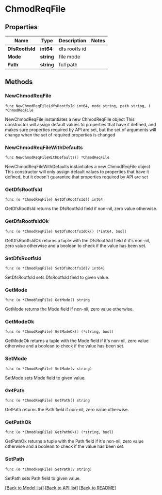 # ChmodReqFile

## Properties

Name | Type | Description | Notes
------------ | ------------- | ------------- | -------------
**DfsRootfsId** | **int64** | dfs rootfs id | 
**Mode** | **string** | file mode | 
**Path** | **string** | full path | 

## Methods

### NewChmodReqFile

`func NewChmodReqFile(dfsRootfsId int64, mode string, path string, ) *ChmodReqFile`

NewChmodReqFile instantiates a new ChmodReqFile object
This constructor will assign default values to properties that have it defined,
and makes sure properties required by API are set, but the set of arguments
will change when the set of required properties is changed

### NewChmodReqFileWithDefaults

`func NewChmodReqFileWithDefaults() *ChmodReqFile`

NewChmodReqFileWithDefaults instantiates a new ChmodReqFile object
This constructor will only assign default values to properties that have it defined,
but it doesn't guarantee that properties required by API are set

### GetDfsRootfsId

`func (o *ChmodReqFile) GetDfsRootfsId() int64`

GetDfsRootfsId returns the DfsRootfsId field if non-nil, zero value otherwise.

### GetDfsRootfsIdOk

`func (o *ChmodReqFile) GetDfsRootfsIdOk() (*int64, bool)`

GetDfsRootfsIdOk returns a tuple with the DfsRootfsId field if it's non-nil, zero value otherwise
and a boolean to check if the value has been set.

### SetDfsRootfsId

`func (o *ChmodReqFile) SetDfsRootfsId(v int64)`

SetDfsRootfsId sets DfsRootfsId field to given value.


### GetMode

`func (o *ChmodReqFile) GetMode() string`

GetMode returns the Mode field if non-nil, zero value otherwise.

### GetModeOk

`func (o *ChmodReqFile) GetModeOk() (*string, bool)`

GetModeOk returns a tuple with the Mode field if it's non-nil, zero value otherwise
and a boolean to check if the value has been set.

### SetMode

`func (o *ChmodReqFile) SetMode(v string)`

SetMode sets Mode field to given value.


### GetPath

`func (o *ChmodReqFile) GetPath() string`

GetPath returns the Path field if non-nil, zero value otherwise.

### GetPathOk

`func (o *ChmodReqFile) GetPathOk() (*string, bool)`

GetPathOk returns a tuple with the Path field if it's non-nil, zero value otherwise
and a boolean to check if the value has been set.

### SetPath

`func (o *ChmodReqFile) SetPath(v string)`

SetPath sets Path field to given value.



[[Back to Model list]](../README.md#documentation-for-models) [[Back to API list]](../README.md#documentation-for-api-endpoints) [[Back to README]](../README.md)


